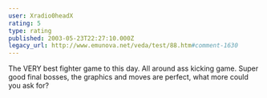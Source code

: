 ```yaml
---
user: Xradio0headX
rating: 5
type: rating
published: 2003-05-23T22:27:10.000Z
legacy_url: http://www.emunova.net/veda/test/88.htm#comment-1630
---
```

The VERY best fighter game to this day. All around ass kicking game. Super good final bosses, the graphics and moves are perfect, what more could you ask for?